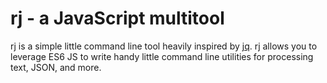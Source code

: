 # rj - a JavaScript multitool

rj is a simple little command line tool heavily inspired by [jq](https://stedolan.github.io/jq/).
rj allows you to leverage ES6 JS to write handy little command line utilities for processing text, JSON, and more. 
  

